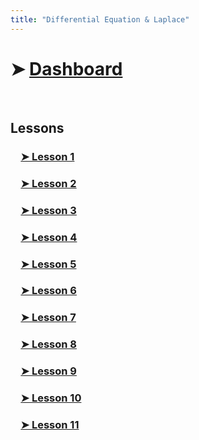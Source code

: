 ```yaml
---
title: "Differential Equation & Laplace"
---
```


# ➤ [Dashboard]()
<br>

## <span class="highlight-fushia bold">Lessons</span>
### &emsp;[➤ Lesson 1](Differential%20Equation%20&%20Laplace/Lesson%201.md)
### &emsp;[➤ Lesson 2](Differential%20Equation%20&%20Laplace/Lesson%202.md)
### &emsp;[➤ Lesson 3](Differential%20Equation%20&%20Laplace/Lesson%203.md)
### &emsp;[➤ Lesson 4](Differential%20Equation%20&%20Laplace/Lesson%204.md)
### &emsp;[➤ Lesson 5](Differential%20Equation%20&%20Laplace/Lesson%205.md)
### &emsp;[➤ Lesson 6](Differential%20Equation%20&%20Laplace/Lesson%206.md)
### &emsp;[➤ Lesson 7](Differential%20Equation%20&%20Laplace/Lesson%207.md)
### &emsp;[➤ Lesson 8](Differential%20Equation%20&%20Laplace/Lesson%208.md)
### &emsp;[➤ Lesson 9](Differential%20Equation%20&%20Laplace/Lesson%2010.md)
### &emsp;[➤ Lesson 10](Differential%20Equation%20&%20Laplace/Lesson%2010.md)
### &emsp;[➤ Lesson 11](Differential%20Equation%20&%20Laplace/Lesson%2011.md)
